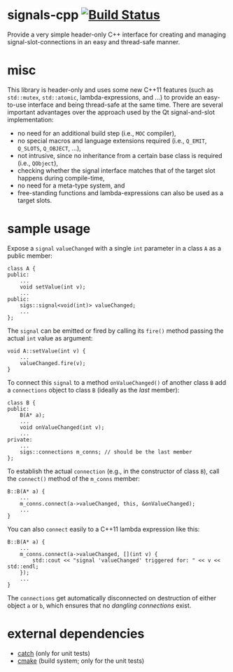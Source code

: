 signals-cpp [![Build Status](https://travis-ci.org/Kosta-Github/signals-cpp.png)](https://travis-ci.org/Kosta-Github/signals-cpp)
===========
Provide a very simple header-only C++ interface for creating and managing signal-slot-connections in an easy and thread-safe manner.

misc
====
This library is header-only and uses some new C++11 features (such as `std::mutex`, `std::atomic`, lambda-expressions, and ...) to provide an easy-to-use interface and being thread-safe at the same time. There are several important advantages over the approach used by the Qt signal-and-slot implementation:
- no need for an additional build step (i.e., `MOC` compiler),
- no special macros and language extensions required (i.e., `Q_EMIT`, `Q_SLOTS`, `Q_OBJECT`, ...),
- not intrusive, since no inheritance from a certain base class is required (i.e., `QObject`),
- checking whether the signal interface matches that of the target slot happens during compile-time,
- no need for a meta-type system, and
- free-standing functions and lambda-expressions can also be used as a target slots.


sample usage
============
Expose a `signal` `valueChanged` with a single `int` parameter in a class `A` as a public member:
```
class A {
public:
    ...
	void setValue(int v);
    ...
public:
    sigs::signal<void(int)> valueChanged;
	...
};
```
The `signal` can be emitted or fired by calling its `fire()` method passing the actual `int` value as argument:
```
void A::setValue(int v) {
    ...
	valueChanged.fire(v);
}
```
To connect this `signal` to a method `onValueChanged()` of another class `B` add a `connections` object to class `B` (ideally as the *last* member):
```
class B {
public:
    B(A* a);
    ...
	void onValueChanged(int v);
    ...
private:
    ...
    sigs::connections m_conns; // should be the last member
};
```
To establish the actual `connection` (e.g., in the constructor of class `B`), call the `connect()` method of the `m_conns` member:
```
B::B(A* a) {
    ...
    m_conns.connect(a->valueChanged, this, &onValueChanged);
	...
}
```
You can also `connect` easily to a C++11 lambda expression like this:
```
B::B(A* a) {
    ...
    m_conns.connect(a->valueChanged, [](int v) {
	    std::cout << "signal 'valueChanged' triggered for: " << v << std::endl;
	});
	...
}
```
The `connections` get automatically disconnected on destruction of either object `a` or `b`, which ensures that no *dangling connections* exist.

external dependencies
=====================
- [catch](https://github.com/philsquared/Catch) (only for unit tests)
- [cmake](http://cmake.org) (build system; only for the unit tests)
